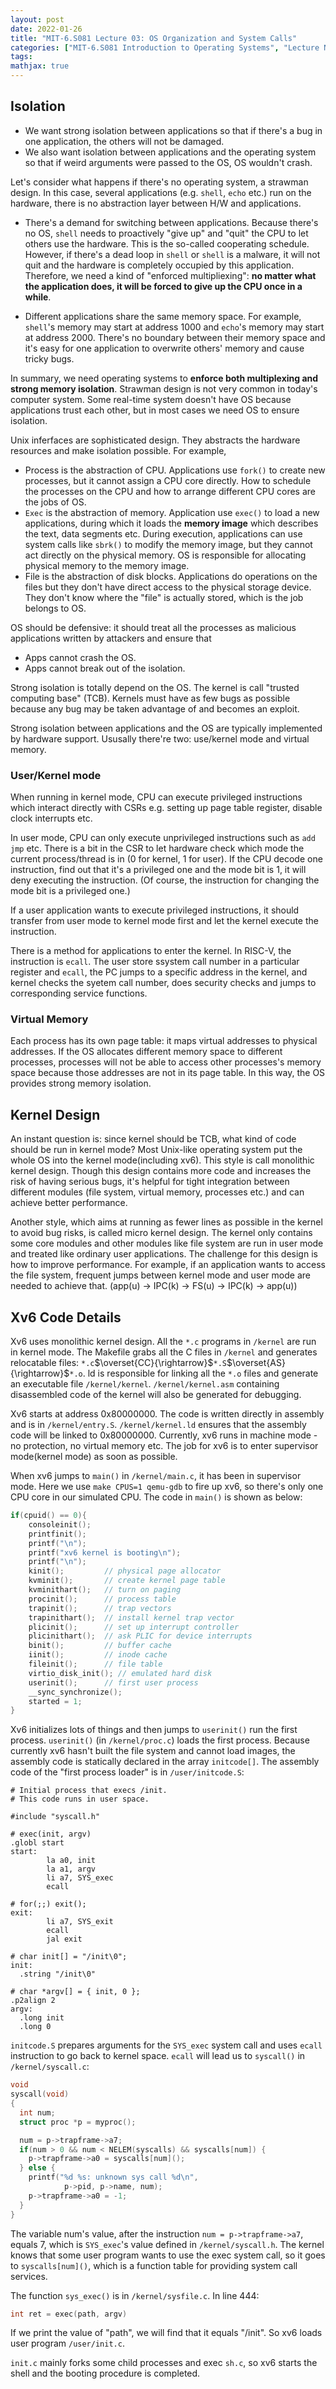 ```yaml
---
layout: post
date: 2022-01-26
title: "MIT-6.S081 Lecture 03: OS Organization and System Calls"
categories: ["MIT-6.S081 Introduction to Operating Systems", "Lecture Notes"]
tags: 
mathjax: true
---
```


## Isolation

* We want strong isolation between applications so that if there's a bug in one application, the others will not be damaged.
* We also want isolation between applications and the operating system so that if weird arguments were passed to the OS, OS wouldn't crash.

<!-- more-->

Let's consider what happens if there's no operating system, a strawman design. In this case, several applications (e.g. `shell`, `echo` etc.) run on the hardware, there is no abstraction layer between H/W and applications. 

* There's a demand for switching between applications. Because there's no OS, `shell` needs to proactively "give up" and "quit" the CPU to let others use the hardware. This is the so-called cooperating schedule. However, if there's a dead loop in `shell` or `shell` is a malware, it will not quit and the hardware is completely occupied by this application. Therefore, we need a kind of "enforced multipliexing": **no matter what the application does, it will be forced to give up the CPU once in a while**.

* Different applications share the same memory space. For example, `shell`'s memory may start at address 1000 and `echo`'s memory may start at address 2000. There's no boundary between their memory space and it's easy for one application to overwrite others' memory and cause tricky bugs.

In summary, we need operating systems to **enforce both multiplexing and strong memory isolation**. Strawman design is not very common in today's computer system. Some real-time system doesn't have OS because applications trust each other, but in most cases we need OS to ensure isolation.

Unix inferfaces are sophisticated design. They abstracts the hardware resources and make isolation possible. For example,

* Process is the abstraction of CPU. Applications use `fork()` to create new processes, but it cannot assign a CPU core directly. How to schedule the processes on the CPU and how to arrange different CPU cores are the jobs of OS.
* `Exec` is the abstraction of memory. Application use `exec()` to load a new applications, during which it loads the **memory image** which describes the text, data segments etc. During execution, applications can use system calls like `sbrk()` to modify the memory image, but they cannot act directly on the physical memory. OS is responsible for allocating physical memory to the memory image.
* File is the abstraction of disk blocks. Applications do operations on the files but they don't have direct access to the physical storage device. They don't know where the "file" is actually stored, which is the job belongs to OS.

OS should be defensive: it should treat all the processes as malicious applications written by attackers and ensure that

* Apps cannot crash the OS.
* Apps cannot break out of the isolation.

Strong isolation is totally depend on the OS. The kernel is call "trusted computing base" (TCB). Kernels must have as few bugs as possible because any bug may be taken advantage of and becomes an exploit.

Strong isolation between applications and the OS are typically implemented by hardware support. Ususally there're two: use/kernel mode and virtual memory.

### User/Kernel mode

When running in kernel mode, CPU can execute privileged instructions which interact directly with CSRs e.g. setting up page table register, disable clock interrupts etc. 

In user mode, CPU can only execute unprivileged instructions such as `add` `jmp` etc. There is a bit in the CSR to let hardware check which mode the current process/thread is in (0 for kernel, 1 for user). If the CPU decode one instruction, find out that it's a privileged one and the mode bit is 1, it will deny executing the instruction. (Of course, the instruction for changing the mode bit is a privileged one.)

If a user application wants to execute privileged instructions, it should transfer from user mode to kernel mode first and let the kernel execute the instruction. 

There is a method for applications to enter the kernel. In RISC-V, the instruction is `ecall`. The user store ssystem call number in a particular register and `ecall`, the PC jumps to a specific address in the kernel, and kernel checks the syetem call number, does security checks and jumps to corresponding service functions.

### Virtual Memory

Each process has its own page table: it maps virtual addresses to physical addresses. If the OS allocates different memory space to different processes, processes will not be able to access other processes's memory space because those addresses are not in its page table. In this way, the OS provides strong memory isolation.

## Kernel Design

An instant question is: since kernel should be TCB, what kind of code should be run in kernel mode? Most Unix-like operating system put the whole OS into the kernel mode(including xv6). This style is call monolithic kernel design. Though this design contains more code and increases the risk of having serious bugs, it's helpful for tight integration between different modules (file system, virtual memory, processes etc.) and can achieve better performance.

Another style, which aims at running as fewer lines as possible in the kernel to avoid bug risks, is called micro kernel design. The kernel only contains some core modules and other modules like file system are run in user mode and treated like ordinary user applications. The challenge for this design is how to improve performance. For example, if an application wants to access the file system, frequent jumps between kernel mode and user mode are needed to achieve that. (app(u) $\rightarrow$ IPC(k) $\rightarrow$ FS(u) $\rightarrow$ IPC(k) $\rightarrow$ app(u))

## Xv6 Code Details

Xv6 uses monolithic kernel design. All the `*.c` programs in `/kernel` are run in kernel mode. The Makefile grabs all the C files in `/kernel` and generates relocatable files: `*.c`$\overset{CC}{\rightarrow}$`*.S`$\overset{AS}{\rightarrow}$`*.o`. ld is responsible for linking all the `*.o` files and generate an executable file `/kernel/kernel`. `/kernel/kernel.asm` containing disassembled code of the kernel will also be generated for debugging.

Xv6 starts at address 0x80000000. The code is written directly in assembly and is in `/kernel/entry.S`. `/kernel/kernel.ld` ensures that the assembly code will be linked to 0x80000000. Currently, xv6 runs in machine mode - no protection, no virtual memory etc. The job for xv6 is to enter supervisor mode(kernel mode) as soon as possible.

When xv6 jumps to `main()` in `/kernel/main.c`, it has been in supervisor mode. Here we use `make CPUS=1 qemu-gdb` to fire up xv6, so there's only one CPU core in our simulated CPU. The code in `main()` is shown as below:

```c
if(cpuid() == 0){
    consoleinit();
    printfinit();
    printf("\n");
    printf("xv6 kernel is booting\n");
    printf("\n");
    kinit();         // physical page allocator
    kvminit();       // create kernel page table
    kvminithart();   // turn on paging
    procinit();      // process table
    trapinit();      // trap vectors
    trapinithart();  // install kernel trap vector
    plicinit();      // set up interrupt controller
    plicinithart();  // ask PLIC for device interrupts
    binit();         // buffer cache
    iinit();         // inode cache
    fileinit();      // file table
    virtio_disk_init(); // emulated hard disk
    userinit();      // first user process
    __sync_synchronize();
    started = 1;
}
```

Xv6 initializes lots of things and then jumps to `userinit()` run the first process. `userinit()` (in `/kernel/proc.c`) loads the first process. Because currently xv6 hasn't built the file system and cannot load images, the assembly code is statically declared in the array `initcode[]`. The assembly code of the "first process loader" is in `/user/initcode.S`:

```assembly
# Initial process that execs /init.
# This code runs in user space.

#include "syscall.h"

# exec(init, argv)
.globl start
start:
        la a0, init
        la a1, argv
        li a7, SYS_exec
        ecall

# for(;;) exit();
exit:
        li a7, SYS_exit
        ecall
        jal exit

# char init[] = "/init\0";
init:
  .string "/init\0"

# char *argv[] = { init, 0 };
.p2align 2
argv:
  .long init
  .long 0
```

`initcode.S` prepares arguments for the `SYS_exec` system call and uses `ecall` instruction to go back to kernel space. `ecall` will lead us to `syscall()` in `/kernel/syscall.c`:

```c
void
syscall(void)
{
  int num;
  struct proc *p = myproc();

  num = p->trapframe->a7;
  if(num > 0 && num < NELEM(syscalls) && syscalls[num]) {
    p->trapframe->a0 = syscalls[num]();
  } else {
    printf("%d %s: unknown sys call %d\n",
            p->pid, p->name, num);
    p->trapframe->a0 = -1;
  }
}
```

The variable num's value, after the instruction `num = p->trapframe->a7`, equals 7, which is `SYS_exec`'s value defined in `/kernel/syscall.h`. The kernel knows that some user program wants to use the exec system call, so it goes to `syscalls[num]()`, which is a function table for providing system call services.

The function `sys_exec()` is in `/kernel/sysfile.c`. In line 444:

```c
int ret = exec(path, argv)
```

If we print the value of "path", we will find that it equals "/init". So xv6 loads user program `/user/init.c`.

`init.c` mainly forks some child processes and exec `sh.c`, so xv6 starts the shell and the booting procedure is completed.

